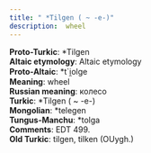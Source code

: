 ```yaml
---
title: " *Tilgen ( ~ -e-)"
description:  wheel
---
```


<strong>Proto-Turkic</strong>:  *Tilgen<br>
<strong>Altaic etymology</strong>:  Altaic etymology<br>
<strong> Proto-Altaic</strong>:  *t`i̯olge<br>
<strong>Meaning</strong>:  wheel<br>
<strong>Russian meaning</strong>:  колесо<br>
<strong>Turkic</strong>:  *Tilgen ( ~ -e-)<br>
<strong>Mongolian</strong>:  *telegen<br>
<strong>Tungus-Manchu</strong>:  *tolga<br>
<strong>Comments</strong>:  EDT 499.<br>
<strong>Old Turkic</strong>:  tilgen, tilken (OUygh.)<br>


